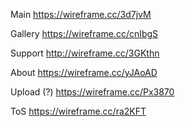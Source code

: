 Main
https://wireframe.cc/3d7jvM

Gallery
https://wireframe.cc/cnIbgS

Support
http://wireframe.cc/3GKthn

About
https://wireframe.cc/yJAoAD

Upload (?)
https://wireframe.cc/Px3870

ToS
https://wireframe.cc/ra2KFT
